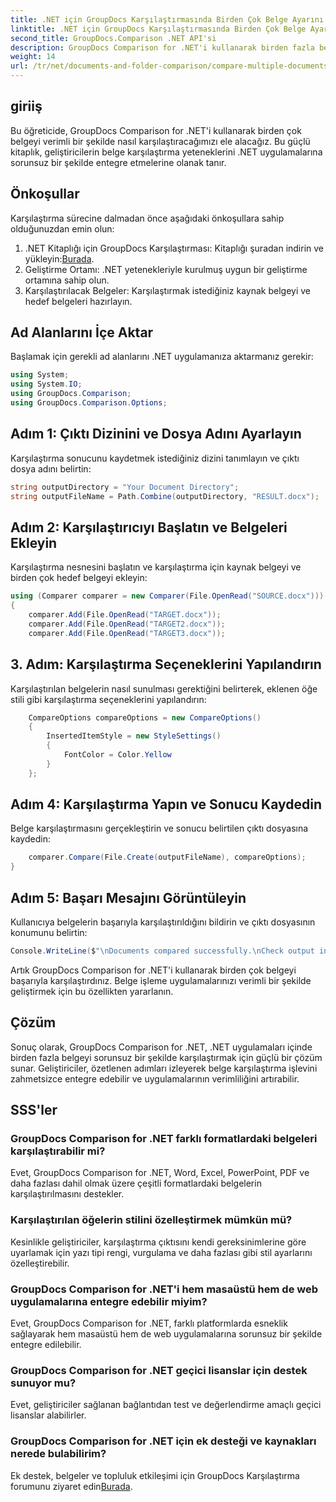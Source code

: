 ```yaml
---
title: .NET için GroupDocs Karşılaştırmasında Birden Çok Belge Ayarını Karşılaştırın
linktitle: .NET için GroupDocs Karşılaştırmasında Birden Çok Belge Ayarını Karşılaştırın
second_title: GroupDocs.Comparison .NET API'si
description: GroupDocs Comparison for .NET'i kullanarak birden fazla belgeyi zahmetsizce nasıl karşılaştıracağınızı keşfedin. Sorunsuz belge işleme için adım adım kılavuzumuzu izleyin.
weight: 14
url: /tr/net/documents-and-folder-comparison/compare-multiple-documents-settings-dotnet/
---
```

## giriiş
Bu öğreticide, GroupDocs Comparison for .NET'i kullanarak birden çok belgeyi verimli bir şekilde nasıl karşılaştıracağımızı ele alacağız. Bu güçlü kitaplık, geliştiricilerin belge karşılaştırma yeteneklerini .NET uygulamalarına sorunsuz bir şekilde entegre etmelerine olanak tanır.
## Önkoşullar
Karşılaştırma sürecine dalmadan önce aşağıdaki önkoşullara sahip olduğunuzdan emin olun:
1.  .NET Kitaplığı için GroupDocs Karşılaştırması: Kitaplığı şuradan indirin ve yükleyin:[Burada](https://releases.groupdocs.com/comparison/net/).
2. Geliştirme Ortamı: .NET yetenekleriyle kurulmuş uygun bir geliştirme ortamına sahip olun.
3. Karşılaştırılacak Belgeler: Karşılaştırmak istediğiniz kaynak belgeyi ve hedef belgeleri hazırlayın.

## Ad Alanlarını İçe Aktar
Başlamak için gerekli ad alanlarını .NET uygulamanıza aktarmanız gerekir:
```csharp
using System;
using System.IO;
using GroupDocs.Comparison;
using GroupDocs.Comparison.Options;
```
## Adım 1: Çıktı Dizinini ve Dosya Adını Ayarlayın
Karşılaştırma sonucunu kaydetmek istediğiniz dizini tanımlayın ve çıktı dosya adını belirtin:
```csharp
string outputDirectory = "Your Document Directory";
string outputFileName = Path.Combine(outputDirectory, "RESULT.docx");
```
## Adım 2: Karşılaştırıcıyı Başlatın ve Belgeleri Ekleyin
Karşılaştırma nesnesini başlatın ve karşılaştırma için kaynak belgeyi ve birden çok hedef belgeyi ekleyin:
```csharp
using (Comparer comparer = new Comparer(File.OpenRead("SOURCE.docx")))
{
    comparer.Add(File.OpenRead("TARGET.docx"));
    comparer.Add(File.OpenRead("TARGET2.docx"));
    comparer.Add(File.OpenRead("TARGET3.docx"));
```
## 3. Adım: Karşılaştırma Seçeneklerini Yapılandırın
Karşılaştırılan belgelerin nasıl sunulması gerektiğini belirterek, eklenen öğe stili gibi karşılaştırma seçeneklerini yapılandırın:
```csharp
    CompareOptions compareOptions = new CompareOptions()
    {
        InsertedItemStyle = new StyleSettings()
        {
            FontColor = Color.Yellow
        }
    };
```
## Adım 4: Karşılaştırma Yapın ve Sonucu Kaydedin
Belge karşılaştırmasını gerçekleştirin ve sonucu belirtilen çıktı dosyasına kaydedin:
```csharp
    comparer.Compare(File.Create(outputFileName), compareOptions);
}
```
## Adım 5: Başarı Mesajını Görüntüleyin
Kullanıcıya belgelerin başarıyla karşılaştırıldığını bildirin ve çıktı dosyasının konumunu belirtin:
```csharp
Console.WriteLine($"\nDocuments compared successfully.\nCheck output in {outputDirectory}.");
```
Artık GroupDocs Comparison for .NET'i kullanarak birden çok belgeyi başarıyla karşılaştırdınız. Belge işleme uygulamalarınızı verimli bir şekilde geliştirmek için bu özellikten yararlanın.

## Çözüm
Sonuç olarak, GroupDocs Comparison for .NET, .NET uygulamaları içinde birden fazla belgeyi sorunsuz bir şekilde karşılaştırmak için güçlü bir çözüm sunar. Geliştiriciler, özetlenen adımları izleyerek belge karşılaştırma işlevini zahmetsizce entegre edebilir ve uygulamalarının verimliliğini artırabilir.
## SSS'ler
### GroupDocs Comparison for .NET farklı formatlardaki belgeleri karşılaştırabilir mi?
Evet, GroupDocs Comparison for .NET, Word, Excel, PowerPoint, PDF ve daha fazlası dahil olmak üzere çeşitli formatlardaki belgelerin karşılaştırılmasını destekler.
### Karşılaştırılan öğelerin stilini özelleştirmek mümkün mü?
Kesinlikle geliştiriciler, karşılaştırma çıktısını kendi gereksinimlerine göre uyarlamak için yazı tipi rengi, vurgulama ve daha fazlası gibi stil ayarlarını özelleştirebilir.
### GroupDocs Comparison for .NET'i hem masaüstü hem de web uygulamalarına entegre edebilir miyim?
Evet, GroupDocs Comparison for .NET, farklı platformlarda esneklik sağlayarak hem masaüstü hem de web uygulamalarına sorunsuz bir şekilde entegre edilebilir.
### GroupDocs Comparison for .NET geçici lisanslar için destek sunuyor mu?
Evet, geliştiriciler sağlanan bağlantıdan test ve değerlendirme amaçlı geçici lisanslar alabilirler.
### GroupDocs Comparison for .NET için ek desteği ve kaynakları nerede bulabilirim?
 Ek destek, belgeler ve topluluk etkileşimi için GroupDocs Karşılaştırma forumunu ziyaret edin[Burada](https://forum.groupdocs.com/c/comparison/12).